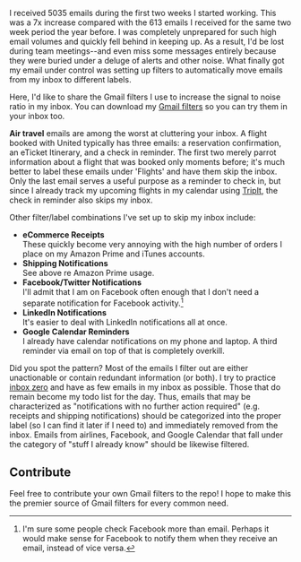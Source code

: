 I received 5035 emails during the first two weeks I started working. This was
a 7x increase compared with the 613 emails I received for the same two week period the year before.
I was completely unprepared for such high email
volumes and quickly fell behind in keeping up. As a
result, I'd be lost during team meetings--and even miss some
messages entirely because they were buried under a deluge of alerts and other
noise. What finally got my email under control was setting up filters
to automatically move emails from my inbox to different labels.

Here, I'd like to share the Gmail filters I use to increase the signal to noise ratio in my inbox. You can
download my [Gmail filters](https://github.com/dvdt/gmail-filters) so you can try them in your inbox too.

__Air travel__ emails are among the worst at cluttering your inbox. A flight booked with
United typically has three emails: a reservation confirmation, an
eTicket Itinerary, and a check in reminder. The first two
merely parrot information about a flight that was
booked only moments before; it's much better to label these emails under 'Flights'
and have them skip the inbox. Only the last email
serves a useful purpose as a reminder to check in, but since I already
track my upcoming flights in my calendar using [TripIt](http://www.tripit.com/), the check
in reminder also skips my inbox. 

Other filter/label combinations I've set up to skip my inbox include:

- __eCommerce Receipts__  
	These quickly become very annoying with the high number of orders
	I place on my Amazon Prime and iTunes accounts.
- __Shipping Notifications__  
    See above re Amazon Prime usage.
- __Facebook/Twitter Notifications__  
	I'll admit that I am on Facebook often enough that I don't need a
	separate notification for Facebook activity.[^2]
- __LinkedIn Notifications__  
	It's easier to deal with LinkedIn notifications all at once.
- __Google Calendar Reminders__  
	I already have calendar notifications on my phone and laptop. A
	third reminder via email on top of that is completely
	overkill.

Did you spot the pattern? Most of the emails I filter out are either
unactionable or contain redundant information (or both). I try to
practice [inbox zero](http://inboxzero.com) and have as few emails in my inbox as
possible. Those that do remain become my todo list for the day.
Thus, emails that may be characterized as "notifications with no
further action required" (e.g. receipts and shipping notifications)
should be categorized into the proper label (so I can find it later if
I need to) and immediately removed from the inbox. Emails from
airlines, Facebook, and Google Calendar that fall under the category
of "stuff I already know" should be likewise filtered.

Contribute
----
Feel free to contribute your own Gmail filters to the
repo! I hope to make this the premier source of Gmail filters for
every common need.

[^2]: I'm sure some people check Facebook more than
email. Perhaps it would make sense for Facebook to notify them when
they receive an email, instead of vice versa.

